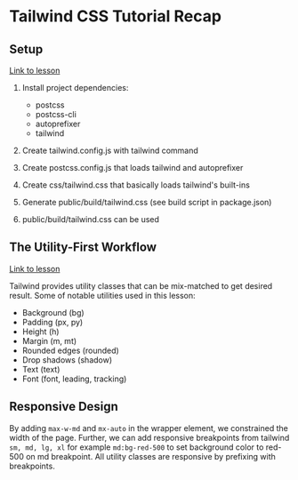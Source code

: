 # Tailwind CSS Tutorial Recap

## Setup

[Link to lesson](https://tailwindcss.com/course/setting-up-tailwind-and-postcss)

1. Install project dependencies:

    - postcss
    - postcss-cli
    - autoprefixer
    - tailwind

2. Create tailwind.config.js with tailwind command
3. Create postcss.config.js that loads tailwind and autoprefixer
4. Create css/tailwind.css that basically loads tailwind's built-ins
5. Generate public/build/tailwind.css (see build script in package.json)
6. public/build/tailwind.css can be used


## The Utility-First Workflow

[Link to lesson](https://tailwindcss.com/course/the-utility-first-workflow)

Tailwind provides utility classes that can be mix-matched to get desired result. Some of notable utilities used in this lesson:

- Background (bg)
- Padding (px, py)
- Height (h)
- Margin (m, mt)
- Rounded edges (rounded)
- Drop shadows (shadow)
- Text (text)
- Font (font, leading, tracking)

## Responsive Design

By adding `max-w-md` and `mx-auto` in the wrapper element, we constrained the width of the page. Further, we can add responsive breakpoints from tailwind `sm, md, lg, xl` for example `md:bg-red-500` to set background color to red-500 on md breakpoint. All utility classes are responsive by prefixing with breakpoints.

